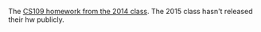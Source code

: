 The [CS109 homework from the 2014 class](http://cs109.github.io/2014/pages/homework.html). The 2015 class hasn't released their hw publicly.
